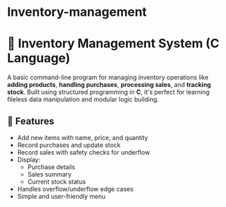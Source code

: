 # Inventory-management
# 🛒 Inventory Management System (C Language)

A basic command-line program for managing inventory operations like **adding products**, **handling purchases**, **processing sales**, and **tracking stock**. Built using structured programming in **C**, it's perfect for learning fileless data manipulation and modular logic building.

## 🚀 Features

- Add new items with name, price, and quantity  
- Record purchases and update stock  
- Record sales with safety checks for underflow  
- Display:
  - Purchase details  
  - Sales summary  
  - Current stock status  
- Handles overflow/underflow edge cases  
- Simple and user-friendly menu

